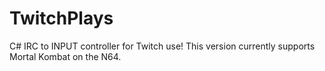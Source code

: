 TwitchPlays
===========

C# IRC to INPUT controller for Twitch use!
This version currently supports Mortal Kombat on the N64.
